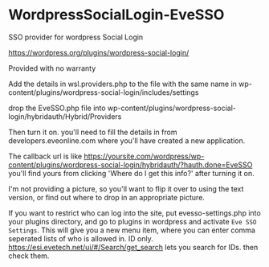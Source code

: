 WordpressSocialLogin-EveSSO
===========================

SSO provider for wordpress Social Login

https://wordpress.org/plugins/wordpress-social-login/

Provided with no warranty




Add the details in wsl.providers.php to the file with the same name in wp-content/plugins/wordpress-social-login/includes/settings

drop the EveSSO.php file into wp-content/plugins/wordpress-social-login/hybridauth/Hybrid/Providers

Then turn it on. you'll need to fill the details in from developers.eveonline.com where you'll have created a new application.

The callback url is like https://yoursite.com/wordpress/wp-content/plugins/wordpress-social-login/hybridauth/?hauth.done=EveSSO 
you'll find yours from clicking 'Where do I get this info?' after turning it on.

I'm not providing a picture, so you'll want to flip it over to using the text version, or find out where to drop in an appropriate picture.


If you want to restrict who can log into the site, put evesso-settings.php into your plugins directory, and go to plugins in wordpress and activate `Eve SSO Settings`. This will give you a new menu item, where you can enter comma seperated lists of who is allowed in. ID only. https://esi.evetech.net/ui/#/Search/get_search lets you search for IDs. then check them.
